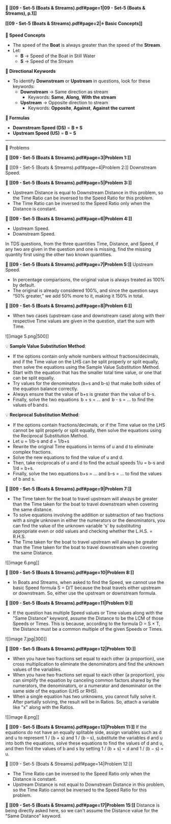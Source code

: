 
**📄 [[09 - Set-5 (Boats & Streams).pdf#page=1|09 - Set-5 (Boats & Streams), p.1]]**

**[[09 - Set-5 (Boats & Streams).pdf#page=2|⭐ Basic Concepts]]**

**📌 Speed Concepts**
- The speed of the **Boat** is always greater than the speed of the **Stream**.
- Let:  
  - **B** → Speed of the Boat in Still Water  
  - **S** → Speed of the Stream

**📌 Directional Keywords**
- To identify **Downstream** or **Upstream** in questions, look for these keywords:  
  - **Downstream** → Same direction as stream  
    - Keywords: **Same**, **Along**, **With the stream**  
  - **Upstream** → Opposite direction to stream  
    - Keywords: **Opposite**, **Against**, **Against the current**

**📌 Formulas**
- **Downstream Speed (DS)** = **B + S**
- **Upstream Speed (US)** = **B − S**

---

🧩 Problems

**🎯 [[09 - Set-5 (Boats & Streams).pdf#page=3|Problem 1:]]**

🎯 [[09 - Set-5 (Boats & Streams).pdf#page=4|Problem 2:]]
Downstream Speed.

**🎯 [[09 - Set-5 (Boats & Streams).pdf#page=5|Problem 3:]]**
- Upstream Distance is equal to Downstream Distance in this problem, so the Time Ratio can be inversed to the Speed Ratio for this problem.
- The Time Ratio can be inversed to the Speed Ratio only when the Distance is constant.

**🎯 [[09 - Set-5 (Boats & Streams).pdf#page=6|Problem 4:]]**
- Upstream Speed.
- Downstream Speed.

In TDS questions, from the three quantities Time, Distance, and Speed, if any two are given in the question and one is missing, find the missing quantity first using the other two known quantities.

**🎯 [[09 - Set-5 (Boats & Streams).pdf#page=7|Problem 5:]]**
Upstream Speed.
- In percentage comparisons, the original value is always treated as 100% by default.
- The original is already considered 100%, and since the question says “50% greater,” we add 50% more to it, making it 150% in total.

**🎯 [[09 - Set-5 (Boats & Streams).pdf#page=8|Problem 6:]]**
- When two cases (upstream case and downstream case) along with their respective Time values are given in the question, start the sum with Time.

![[image 5.png|500]]

💡 **Sample Value Substitution Method**: 
- If the options contain only whole numbers without fractions/decimals, and if the Time value on the LHS can be split properly or split equally, then solve the equations using the Sample Value Substitution Method.
- Start with the equation that has the smaller total time value, or one that can be split equally.
- Try values for the denominators (b+s and b-s) that make both sides of the equation balance correctly.
- Always ensure that the value of b+s is greater than the value of b-s.
- Finally, solve the two equations  b + s = ... and  b - s = ... to find the values of b and s.

💡 **Reciprocal Substitution Method**:
- If the options contain fractions/decimals, or if the Time value on the LHS cannot be split properly or split equally, then solve the equations using the Reciprocal Substitution Method.
- Let u = 1/b-s and d = 1/b+s
- Rewrite the original Time equations in terms of u and d to eliminate complex fractions.
- Solve the new equations to find the value of u and d.
- Then, take reciprocals of u and d to find the actual speeds 1/u = b-s and 1/d = b+s.
- Finally, solve the two equations b+s = ... and b-s = ... to find the values of b and s.

**🎯 [[09 - Set-5 (Boats & Streams).pdf#page=9|Problem 7:]]**
- The Time taken for the boat to travel upstream will always be greater than the Time taken for the boat to travel downstream when covering the same distance.
- To solve equations involving the addition or subtraction of two fractions with a single unknown in either the numerators or the denominators, you can find the value of the unknown variable 's' by substituting appropriate even or odd values and checking whether the L.H.S. = R.H.S.
- The Time taken for the boat to travel upstream will always be greater than the Time taken for the boat to travel downstream when covering the same Distance.

![[image 6.png]]


**🎯 [[09 - Set-5 (Boats & Streams).pdf#page=10|Problem 8:]]**
- In Boats and Streams, when asked to find the Speed, we cannot use the basic Speed formula S = D/T because the boat travels either upstream or downstream. So, either use the upstream or downstream formula.

**🎯 [[09 - Set-5 (Boats & Streams).pdf#page=11|Problem 9:]]**
- If the question has multiple Speed values or Time values along with the "Same Distance" keyword, assume the Distance to be the LCM of those Speeds or Times. This is because, according to the formula D = S × T, the Distance must be a common multiple of the given Speeds or Times.

![[image 7.jpg|300]]

**🎯 [[09 - Set-5 (Boats & Streams).pdf#page=12|Problem 10:]]**
- When you have two fractions set equal to each other (a proportion), use cross multiplication to eliminate the denominators and find the unknown values of the variables.
- When you have two fractions set equal to each other (a proportion), you can simplify the equation by canceling common factors shared by the numerators, the denominators, or a numerator and denominator on the same side of the equation (LHS or RHS).
- When a single equation has two unknowns, you cannot fully solve it. After partially solving, the result will be in Ratios. So, attach a variable like "x" along with the Ratios.

![[image 8.png]]

**🎯 [[09 - Set-5 (Boats & Streams).pdf#page=13|Problem 11:]]**
If the equations do not have an equally splitable side, assign variables such as d and u to represent 1 / (b + s) and 1 / (b – s), substitute the variables d and u into both the equations, solve these equations to find the values of d and u, and then find the values of b and s by setting 1 / (b + s) = d and 1 / (b − s) = u.

🎯 [[09 - Set-5 (Boats & Streams).pdf#page=14|Problem 12:]]
- The Time Ratio can be inversed to the Speed Ratio only when the Distance is constant.
- Upstream Distance is not equal to Downstream Distance in this problem, so the Time Ratio cannot be inversed to the Speed Ratio for this problem.

**🎯 [[09 - Set-5 (Boats & Streams).pdf#page=17|Problem 15:]]**
Distance is being directly asked here, so we can't assume the Distance value for the "Same Distance" keyword.
